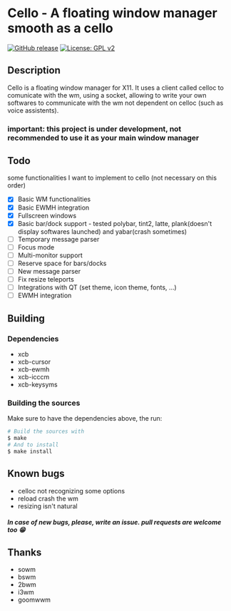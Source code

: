 # Cello - A floating window manager smooth as a cello
[![GitHub release](https://img.shields.io/badge/release-v0.1.1-blue.svg)](https://github.com/vnteles/cellowm/releases)
[![License: GPL v2](https://img.shields.io/badge/License-GPL%20v2-blue.svg)](https://www.gnu.org/licenses/old-licenses/gpl-2.0.en.html)

## Description
Cello is a floating window manager for X11.
It uses a client called celloc to comunicate with the wm, using a socket, allowing to write your own softwares to communicate with the wm not dependent on celloc (such as voice assistents).

### important: this project is under development, not recommended to use it as your main window manager

## Todo
some functionalities I want to implement to cello (not necessary on this order)
- [x] Basic WM functionalities
- [x] Basic EWMH integration
- [x] Fullscreen windows
- [x] Basic bar/dock support - tested polybar, tint2, latte, plank(doesn't display softwares launched) and yabar(crash sometimes)
- [ ] Temporary message parser
- [ ] Focus mode
- [ ] Multi-monitor support
- [ ] Reserve space for bars/docks
- [ ] New message parser
- [ ] Fix resize teleports
- [ ] Integrations with QT (set theme, icon theme, fonts, ...)
- [ ] EWMH integration

## Building
### Dependencies
+ xcb
+ xcb-cursor
+ xcb-ewmh
+ xcb-icccm
+ xcb-keysyms

### Building the sources
Make sure to have the dependencies above, the run:
``` sh
# Build the sources with
$ make
# And to install
$ make install
```

## Known bugs
- celloc not recognizing some options
- reload crash the wm
- resizing isn't natural
##### In case of new bugs, please, write an issue. pull requests are welcome too 😁

## Thanks
- sowm
- bswm
- 2bwm
- i3wm
- goomwwm
